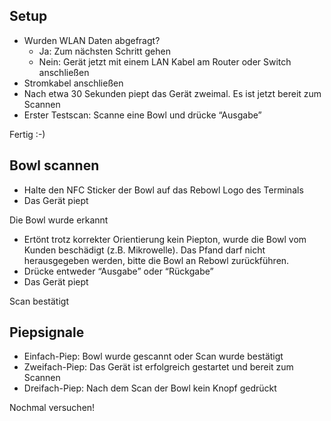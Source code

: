 ## Setup

- Wurden WLAN Daten abgefragt?
   - Ja: Zum nächsten Schritt gehen
   - Nein: Gerät jetzt mit einem LAN Kabel am Router oder Switch anschließen
- Stromkabel anschließen
- Nach etwa 30 Sekunden piept das Gerät zweimal. Es ist jetzt bereit zum Scannen
- Erster Testscan: Scanne eine Bowl und drücke “Ausgabe”

Fertig :-)

## Bowl scannen

- Halte den NFC Sticker der Bowl auf das Rebowl Logo des Terminals
- Das Gerät piept

Die Bowl wurde erkannt

- Ertönt trotz korrekter Orientierung kein Piepton, wurde die Bowl vom Kunden beschädigt (z.B. Mikrowelle). Das Pfand darf nicht herausgegeben werden, bitte die Bowl an Rebowl zurückführen.
- Drücke entweder “Ausgabe” oder “Rückgabe”
- Das Gerät piept

Scan bestätigt

## Piepsignale

- Einfach-Piep: Bowl wurde gescannt oder Scan wurde bestätigt
- Zweifach-Piep: Das Gerät ist erfolgreich gestartet und bereit zum Scannen
- Dreifach-Piep: Nach dem Scan der Bowl kein Knopf gedrückt

Nochmal versuchen!



